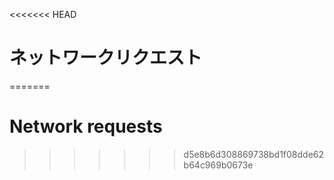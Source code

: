 
<<<<<<< HEAD
# ネットワークリクエスト
=======
# Network requests
>>>>>>> d5e8b6d308869738bd1f08dde62b64c969b0673e
